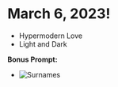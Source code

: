 # March 6, 2023!
- Hypermodern Love
- Light and Dark

**Bonus Prompt:**
- ![Surnames](https://en.wikipedia.org/wiki/File:Distribution_of_Chinese_Surname_An.jpg)
